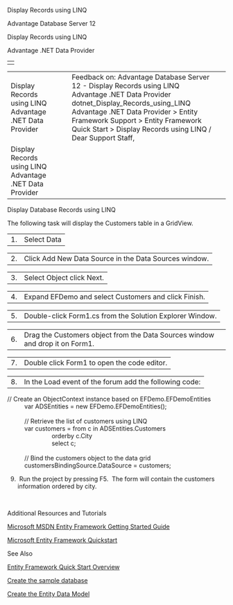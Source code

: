 Display Records using LINQ




Advantage Database Server 12  

Display Records using LINQ

Advantage .NET Data Provider

|  |
| --- |
|  |

|  |  |  |  |  |
| --- | --- | --- | --- | --- |
| Display Records using LINQ  Advantage .NET Data Provider |  |  | Feedback on: Advantage Database Server 12 - Display Records using LINQ Advantage .NET Data Provider dotnet\_Display\_Records\_using\_LINQ Advantage .NET Data Provider > Entity Framework Support > Entity Framework Quick Start > Display Records using LINQ / Dear Support Staff, |  |
| Display Records using LINQ  Advantage .NET Data Provider |  |  |  |  |

Display Database Records using LINQ

The following task will display the Customers table in a GridView.

|  |  |
| --- | --- |
| 1. | Select Data | Show Data Sources. |

|  |  |
| --- | --- |
| 2. | Click Add New Data Source in the Data Sources window. |

|  |  |
| --- | --- |
| 3. | Select Object click Next. |

|  |  |
| --- | --- |
| 4. | Expand EFDemo and select Customers and click Finish. |

|  |  |
| --- | --- |
| 5. | Double-click Form1.cs from the Solution Explorer Window. |

|  |  |
| --- | --- |
| 6. | Drag the Customers object from the Data Sources window and drop it on Form1. |

|  |  |
| --- | --- |
| 7. | Double click Form1 to open the code editor. |

|  |  |
| --- | --- |
| 8. | In the Load event of the forum add the following code: |

// Create an ObjectContext instance based on EFDemo.EFDemoEntities  
           var ADSEntities = new EFDemo.EFDemoEntities();  
   
           // Retrieve the list of customers using LINQ  
           var customers = from c in ADSEntities.Customers  
                           orderby c.City  
                           select c;  
   
           // Bind the customers object to the data grid  
           customersBindingSource.DataSource = customers;

9.  Run the project by pressing F5.  The form will contain the customers information ordered by city.

 

Additional Resources and Tutorials

[Microsoft MSDN Entity Framework Getting Started Guide](http://msdn.microsoft.com/en-us/library/bb386876.aspx)

[Microsoft Entity Framework Quickstart](http://msdn.microsoft.com/en-us/library/bb399182.aspx)

See Also

[Entity Framework Quick Start Overview](dotnet_entity_quick_start_overview.htm)

[Create the sample database](dotnet_create_sample_database.htm)

[Create the Entity Data Model](dotnet_create_an_entity_model.htm)